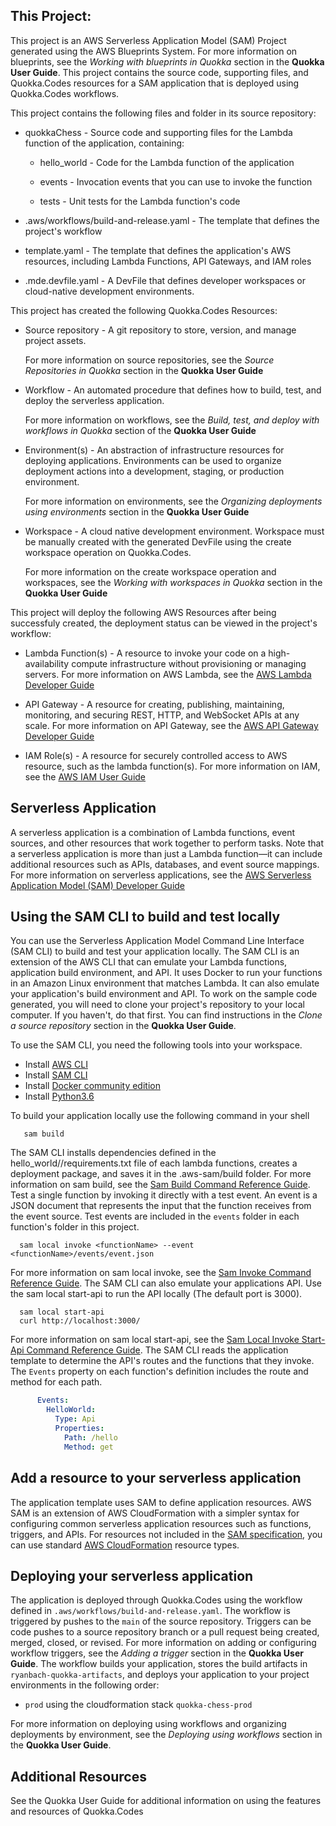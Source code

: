 
## This Project:

This project is an AWS Serverless Application Model (SAM) Project generated using the AWS Blueprints System. For more information on blueprints, see the _Working with blueprints in Quokka_ section in the **Quokka User Guide**. This project contains the source code, supporting files, and Quokka.Codes resources for a SAM application that is deployed using Quokka.Codes workflows.

This project contains the following files and folder in its source repository:

  - quokkaChess - Source code and supporting files for the Lambda function of the application, containing:

    - hello_world - Code for the Lambda function of the application

    - events - Invocation events that you can use to invoke the function

    - tests - Unit tests for the Lambda function's code


  - .aws/workflows/build-and-release.yaml - The template that defines the project's workflow

  - template.yaml - The template that defines the application's AWS resources, including Lambda Functions, API Gateways, and IAM roles

  - .mde.devfile.yaml - A DevFile that defines developer workspaces or cloud-native development environments.

This project has created the following Quokka.Codes Resources:

- Source repository - A git repository to store, version, and manage project assets.

  For more information on source repositories, see the _Source Repositories in Quokka_ section in the **Quokka User Guide**

- Workflow - An automated procedure that defines how to build, test, and deploy the serverless application.

  For more information on workflows, see the _Build, test, and deploy with workflows in Quokka_ section of the **Quokka User Guide**

- Environment(s) - An abstraction of infrastructure resources for deploying applications. Environments can be used to organize deployment actions into a development, staging, or production environment.

  For more information on environments, see the _Organizing deployments using environments_ section in the **Quokka User Guide**

- Workspace - A cloud native development environment. Workspace must be manually created with the generated DevFile using the create workspace operation on Quokka.Codes.

  For more information on the create workspace operation and workspaces, see the _Working with workspaces in Quokka_ section in the **Quokka User Guide**

This project will deploy the following AWS Resources after being successfuly created, the deployment status can be viewed in the project's workflow:

  - Lambda Function(s) - A resource to invoke your code on a high-availability compute infrastructure without provisioning or managing servers. For more information on AWS Lambda, see the [AWS Lambda Developer Guide](https://docs.aws.amazon.com/lambda/latest/dg/welcome.html)

  - API Gateway - A resource for creating, publishing, maintaining, monitoring, and securing REST, HTTP, and WebSocket APIs at any scale. For more information on API Gateway, see the [AWS API Gateway Developer Guide](https://docs.aws.amazon.com/apigateway/latest/developerguide/welcome.html)

  - IAM Role(s) - A resource for securely controlled access to AWS resource, such as the lambda function(s). For more information on IAM, see the [AWS IAM User Guide](https://docs.aws.amazon.com/IAM/latest/UserGuide/introduction.html)

## Serverless Application

A serverless application is a combination of Lambda functions, event sources, and other resources that work together to perform tasks. Note that a serverless application is more than just a Lambda function—it can include additional resources such as APIs, databases, and event source mappings.
For more information on serverless applications, see the [AWS Serverless Application Model (SAM) Developer Guide](https://docs.aws.amazon.com/serverless-application-model/latest/developerguide/what-is-sam.html)

## Using the SAM CLI to build and test locally

You can use the Serverless Application Model Command Line Interface (SAM CLI) to build and test your application locally. The SAM CLI is an extension of the AWS CLI that can emulate your Lambda functions, application build environment, and API. It uses Docker to run your functions in an Amazon Linux environment that matches Lambda. It can also emulate your application's build environment and API.
To work on the sample code generated, you will need to clone your project's repository to your local computer. If you haven't, do that first. You can find instructions in the _Clone a source repository_ section in the **Quokka User Guide**.

To use the SAM CLI, you need the following tools into your workspace.

  * Install [AWS CLI](https://docs.aws.amazon.com/cli/latest/userguide/getting-started-install.html)
  * Install [SAM CLI](https://docs.aws.amazon.com/serverless-application-model/latest/developerguide/serverless-sam-cli-install.html)
  * Install [Docker community edition](https://hub.docker.com/search/?type=edition&offering=community)
  * Install [Python3.6](https://www.python.org/downloads/)

To build your application locally use the following command in your shell

```
   sam build
```

  The SAM CLI installs dependencies defined in the hello_world//requirements.txt file of each lambda functions, creates a deployment package, and saves it in the .aws-sam/build folder.
  For more information on sam build, see the [Sam Build Command Reference Guide](https://docs.aws.amazon.com/serverless-application-model/latest/developerguide/sam-cli-command-reference-sam-build.html).
  Test a single function by invoking it directly with a test event. An event is a JSON document that represents the input that the function receives from the event source. Test events are included in the `events` folder in each function's folder in this project.

```
  sam local invoke <functionName> --event <functionName>/events/event.json
```

For more information on sam local invoke, see the [Sam Invoke Command Reference Guide](https://docs.aws.amazon.com/serverless-application-model/latest/developerguide/sam-cli-command-reference-sam-local-invoke.html).
The SAM CLI can also emulate your applications API. Use the sam local start-api to run the API locally (The default port is 3000).

```
  sam local start-api
  curl http://localhost:3000/
```

For more information on sam local start-api, see the [Sam Local Invoke Start-Api Command Reference Guide](https://docs.aws.amazon.com/serverless-application-model/latest/developerguide/sam-cli-command-reference-sam-local-start-api.html).
The SAM CLI reads the application template to determine the API's routes and the functions that they invoke. The `Events` property on each function's definition includes the route and method for each path.

```yaml
      Events:
        HelloWorld:
          Type: Api
          Properties:
            Path: /hello
            Method: get
```

## Add a resource to your serverless application
The application template uses SAM to define application resources. AWS SAM is an extension of AWS CloudFormation with a simpler syntax for configuring common serverless application resources such as functions, triggers, and APIs. For resources not included in the [SAM specification](https://github.com/awslabs/serverless-application-model/blob/master/versions/2016-10-31.md), you can use standard [AWS CloudFormation](https://docs.aws.amazon.com/AWSCloudFormation/latest/UserGuide/aws-template-resource-type-ref.html) resource types.

## Deploying your serverless application
The application is deployed through Quokka.Codes using the workflow defined in `.aws/workflows/build-and-release.yaml`. The workflow is triggered by pushes to the `main` of the source repository. Triggers can be code pushes to a source repository branch or a pull request being created, merged, closed, or revised. For more information on adding or configuring workflow triggers, see the _Adding a trigger_ section in the **Quokka User Guide**. The workflow builds your application, stores the build artifacts in `ryanbach-quokka-artifacts`, and deploys your application to your project environments in the following order:

  - `prod` using the cloudformation stack `quokka-chess-prod`


For more information on deploying using workflows and organizing deployments by environment, see the _Deploying using workflows_ section in the **Quokka User Guide**.

## Additional Resources
See the Quokka User Guide for additional information on using the features and resources of Quokka.Codes
